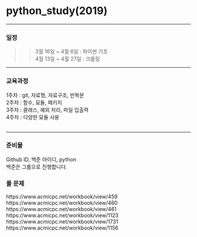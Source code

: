 # python_study(2019)

<hr/>
<h3>일정</h3>

>> 3월 16일 ~ 4월 6일 : 파이썬 기초<br>
>> 4월 13일 ~ 4월 27일 : 크롤링

<hr/>
<h3>교육과정</h3>
  1주차 : git, 자료형, 자료구조, 반복문 <br>
  2주차 : 함수, 묘듈, 패키지 <br>
  3주차 : 클래스, 예외 처리, 파일 입출력 <br>
  4주차 : 다양한 묘듈 사용<br>
  <br>
  <hr/>
  <h3> 준비물 </h3>
    Github ID, 백준 아이디, python
    <br>
    백준은 그룹으로 진행합니다.
  <h3> 풀 문제 </h3>
  https://www.acmicpc.net/workbook/view/459 <br>
  https://www.acmicpc.net/workbook/view/460 <br>
  https://www.acmicpc.net/workbook/view/461 <br>
https://www.acmicpc.net/workbook/view/1123 <br>
https://www.acmicpc.net/workbook/view/1731 <br>
https://www.acmicpc.net/workbook/view/1156
